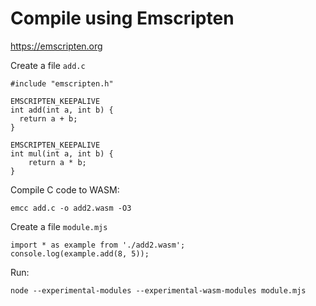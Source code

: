 # Compile using Emscripten

https://emscripten.org


Create a file `add.c`

```
#include "emscripten.h"

EMSCRIPTEN_KEEPALIVE
int add(int a, int b) {
  return a + b;
}

EMSCRIPTEN_KEEPALIVE
int mul(int a, int b) {
    return a * b;
}
```


Compile C code to WASM:

```
emcc add.c -o add2.wasm -O3
```

Create a file `module.mjs`

```
import * as example from './add2.wasm';
console.log(example.add(8, 5));
```

Run:

```
node --experimental-modules --experimental-wasm-modules module.mjs
```
